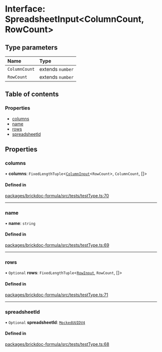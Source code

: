# Interface: SpreadsheetInput<ColumnCount, RowCount\>

## Type parameters

| Name | Type |
| :------ | :------ |
| `ColumnCount` | extends `number` |
| `RowCount` | extends `number` |

## Table of contents

### Properties

- [columns](SpreadsheetInput.md#columns)
- [name](SpreadsheetInput.md#name)
- [rows](SpreadsheetInput.md#rows)
- [spreadsheetId](SpreadsheetInput.md#spreadsheetid)

## Properties

### <a id="columns" name="columns"></a> columns

• **columns**: `FixedLengthTuple`<[`ColumnInput`](ColumnInput.md)<`RowCount`\>, `ColumnCount`, []\>

#### Defined in

[packages/brickdoc-formula/src/tests/testType.ts:70](https://github.com/brickdoc/brickdoc/blob/main/packages/brickdoc-formula/src/tests/testType.ts#L70)

___

### <a id="name" name="name"></a> name

• **name**: `string`

#### Defined in

[packages/brickdoc-formula/src/tests/testType.ts:69](https://github.com/brickdoc/brickdoc/blob/main/packages/brickdoc-formula/src/tests/testType.ts#L69)

___

### <a id="rows" name="rows"></a> rows

• `Optional` **rows**: `FixedLengthTuple`<[`RowInput`](RowInput.md), `RowCount`, []\>

#### Defined in

[packages/brickdoc-formula/src/tests/testType.ts:71](https://github.com/brickdoc/brickdoc/blob/main/packages/brickdoc-formula/src/tests/testType.ts#L71)

___

### <a id="spreadsheetid" name="spreadsheetid"></a> spreadsheetId

• `Optional` **spreadsheetId**: [`MockedUUIDV4`](../README.md#mockeduuidv4)

#### Defined in

[packages/brickdoc-formula/src/tests/testType.ts:68](https://github.com/brickdoc/brickdoc/blob/main/packages/brickdoc-formula/src/tests/testType.ts#L68)
